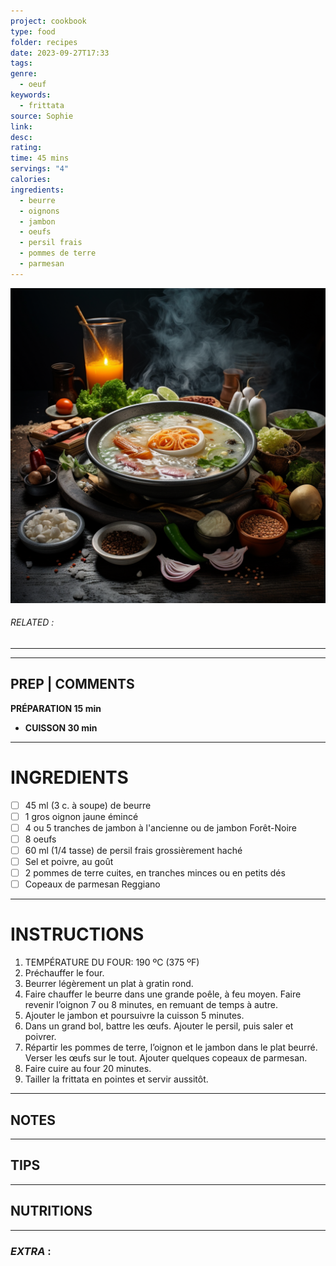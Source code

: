 ```yaml
---
project: cookbook
type: food
folder: recipes
date: 2023-09-27T17:33
tags: 
genre:
  - oeuf
keywords:
  - frittata
source: Sophie
link: 
desc: 
rating: 
time: 45 mins
servings: "4"
calories: 
ingredients:
  - beurre
  - oignons
  - jambon
  - oeufs
  - persil frais
  - pommes de terre
  - parmesan
---
```


![IMAGE](_default.png)

###### *RELATED* : 
---


---
## PREP | COMMENTS

**PRÉPARATION 15 min**
- **CUISSON 30 min**

---
# INGREDIENTS

- [ ] 45 ml (3 c. à soupe) de beurre
- [ ] 1 gros oignon jaune émincé
- [ ] 4 ou 5 tranches de jambon à l'ancienne ou de jambon Forêt-Noire
- [ ] 8 oeufs
- [ ] 60 ml (1/4 tasse) de persil frais grossièrement haché
- [ ] Sel et poivre, au goût
- [ ] 2 pommes de terre cuites, en tranches minces ou en petits dés
- [ ] Copeaux de parmesan Reggiano

---
# INSTRUCTIONS

1. TEMPÉRATURE DU FOUR: 190 ºC (375 ºF)
2. Préchauffer le four.
3. Beurrer légèrement un plat à gratin rond.
4. Faire chauffer le beurre dans une grande poêle, à feu moyen. Faire revenir l’oignon 7 ou 8 minutes, en remuant de temps à autre.
5. Ajouter le jambon et poursuivre la cuisson 5 minutes.
6. Dans un grand bol, battre les œufs. Ajouter le persil, puis saler et poivrer.
7. Répartir les pommes de terre, l’oignon et le jambon dans le plat beurré. Verser les œufs sur le tout. Ajouter quelques copeaux de parmesan.
8. Faire cuire au four 20 minutes.
9. Tailler la frittata en pointes et servir aussitôt.

---
## NOTES



---
## TIPS



---
## NUTRITIONS



---
### *EXTRA* :




